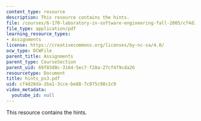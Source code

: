 ```yaml
---
content_type: resource
description: This resource contains the hints.
file: /courses/6-170-laboratory-in-software-engineering-fall-2005/cf4d28da2ba13ccebe887c075c98c1c9_hints_ps3.pdf
file_type: application/pdf
learning_resource_types:
- Assignments
license: https://creativecommons.org/licenses/by-nc-sa/4.0/
ocw_type: OCWFile
parent_title: Assignments
parent_type: CourseSection
parent_uid: 69f83d0c-3164-5ec7-f28a-27cf479cda26
resourcetype: Document
title: hints_ps3.pdf
uid: cf4d28da-2ba1-3cce-be88-7c075c98c1c9
video_metadata:
  youtube_id: null
---
```

This resource contains the hints.